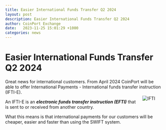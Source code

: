 ```yaml
---
title: Easier International Funds Transfer Q2 2024
layout: post
description: Easier International Funds Transfer Q2 2024
author: CoinPort Exchange
date:   2023-11-25 15:01:29 +1000
categories: news
---
```


# Easier International Funds Transfer Q2 2024

Great news for international customers. From April 2024 CoinPort will be able to offer International Payments - International funds transfer instruction (IFTI-E).<img src="https://blog.coinport.com.au/images/news/ifti.jpg" alt="IFTI" class="center" style="max-width: 280px; float: right; padding: 20px;">

An IFTI-E is an <b><i>electronic funds transfer instruction (EFTI)</i></b> that is sent to or received from another country.

What this means is that international payments for our customers will be cheaper, easier and faster than using the SWIFT system.
